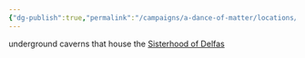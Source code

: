 ```yaml
---
{"dg-publish":true,"permalink":"/campaigns/a-dance-of-matter/locations/witchroads/"}
---
```


underground caverns that house the [Sisterhood of Delfas](Campaigns/A%20Dance%20of%20Matter/Clans%20⚔/Sisterhood%20of%20Delfas.md)